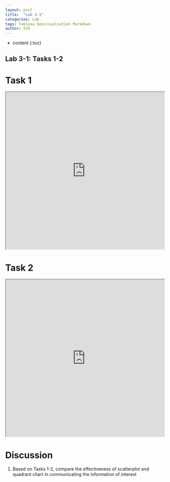```yaml
---
layout: post
title:  "Lab 3-1"
categories: Lab
tags: Tableau Geovisualzation Markdown
author: SYX
---
```


* content
{:toc}

## Lab 3-1: Tasks 1-2
# Task 1
<iframe src="https://public.tableau.com/views/Lab3_209/Task1?:showVizHome=no&:embed=true" width="100%" height="500"></iframe>








# Task 2
<iframe src="https://public.tableau.com/views/Lab3_209/Task2?:showVizHome=no&:embed=true" width="100%" height="500"></iframe>


# Discussion

1. Based on Tasks 1-2, compare the effectiveness of scatterplot and quadrant chart in communicating the information of interest